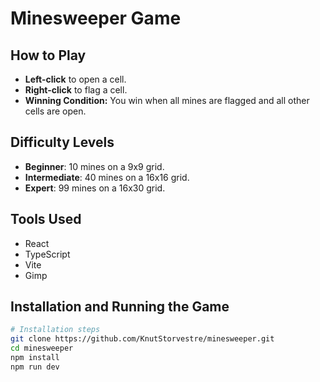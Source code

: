 # Minesweeper Game

## How to Play
- **Left-click** to open a cell.
- **Right-click** to flag a cell.
- **Winning Condition:** You win when all mines are flagged and all other cells are open.

## Difficulty Levels
- **Beginner**: 10 mines on a 9x9 grid.
- **Intermediate**: 40 mines on a 16x16 grid.
- **Expert**: 99 mines on a 16x30 grid.

## Tools Used
- React
- TypeScript
- Vite
- Gimp

## Installation and Running the Game
```bash
# Installation steps
git clone https://github.com/KnutStorvestre/minesweeper.git
cd minesweeper
npm install
npm run dev
```
